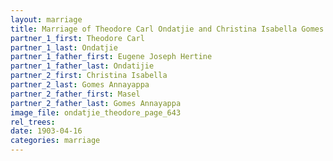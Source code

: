 ```yaml
---
layout: marriage
title: Marriage of Theodore Carl Ondatjie and Christina Isabella Gomes Annayappa
partner_1_first: Theodore Carl
partner_1_last: Ondatjie
partner_1_father_first: Eugene Joseph Hertine
partner_1_father_last: Ondatijie
partner_2_first: Christina Isabella
partner_2_last: Gomes Annayappa
partner_2_father_first: Masel
partner_2_father_last: Gomes Annayappa
image_file: ondatjie_theodore_page_643
rel_trees:
date: 1903-04-16
categories: marriage
---
```


